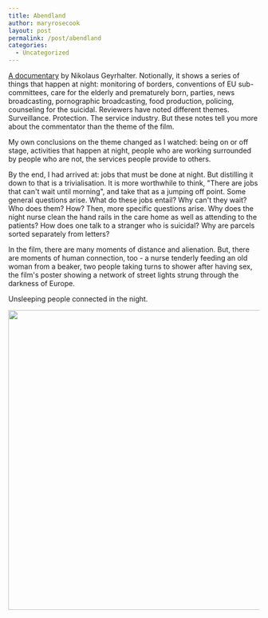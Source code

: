 ```yaml
---
title: Abendland
author: maryrosecook
layout: post
permalink: /post/abendland
categories:
  - Uncategorized
---
```

[A documentary][1] by Nikolaus Geyrhalter. Notionally, it shows a series of things that happen at night: monitoring of borders, conventions of EU sub-committees, care for the elderly and prematurely born, parties, news broadcasting, pornographic broadcasting, food production, policing, counseling for the suicidal. Reviewers have noted different themes. Surveillance. Protection. The service industry. But these notes tell you more about the commentator than the theme of the film.

My own conclusions on the theme changed as I watched: being on or off stage, activities that happen at night, people who are working surrounded by people who are not, the services people provide to others. 

By the end, I had arrived at: jobs that must be done at night. But distilling it down to that is a trivialisation. It is more worthwhile to think, "There are jobs that can't wait until morning", and take that as a jumping off point. Some general questions arise. What do these jobs entail? Why can't they wait? Who does them? How? Then, more specific questions arise. Why does the night nurse clean the hand rails in the care home as well as attending to the patients? How does one talk to a stranger who is suicidal? Why are parcels sorted separately from letters?

In the film, there are many moments of distance and alienation. But, there are moments of human connection, too - a nurse tenderly feeding an old woman from a beaker, two people taking turns to shower after having sex, the film's poster showing a network of street lights strung through the darkness of Europe.

Unsleeping people connected in the night.

<img src='/images/tumblr\_inline\_mhb45nXz8Z1qz4rgp.png' width=600 />

 [1]: http://en.wikipedia.org/wiki/Abendland